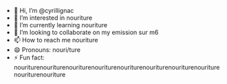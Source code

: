 - 👋 Hi, I’m @cyrillignac
- 👀 I’m interested in nouriture
- 🌱 I’m currently learning nouriture
- 💞️ I’m looking to collaborate on my emission sur m6
- 📫 How to reach me nouriture
- 😄 Pronouns: nouri/ture
- ⚡ Fun fact: nouriturenouriturenouriturenouriturenouriturenouriturenouriturenouriturenouriturenouriture

<!---
cyrillignac/cyrillignac is a ✨ special ✨ repository because its `README.md` (this file) appears on your GitHub profile.
You can click the Preview link to take a look at your changes.
--->
